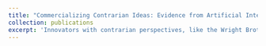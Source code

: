 ```yaml
---
title: "Commercializing Contrarian Ideas: Evidence from Artificial Intelligence Competitions"
collection: publications
excerpt: 'Innovators with contrarian perspectives, like the Wright Brothers, often struggle to commercialize their ideas due to skepticism. They must first convince others of their approach's validity. This study tests the hypothesis that public demonstrations can pave the way for contrarian entrepreneurship. Focusing on academic founders of AI startups, I analyze data from hundreds of competitions held between 2000 and 2022. These competitions, which pit different methods against each other, help clarify effective approaches. My findings show that winners of these competitions are significantly more likely to start a startup soon after their victory compared to runners-up. Importantly, this effect is particularly pronounced for contrarian winners, whose methods were initially less popular and lagging behind the state-of-the-art. This demonstrates that public validation through competitions is crucial for encouraging contrarian entrepreneurship.'
---
```



